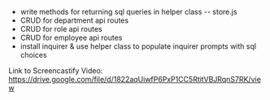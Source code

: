 - write methods for returning sql queries in helper class -- store.js
- CRUD for department api routes
- CRUD for role api routes
- CRUD for employee api routes
- install inquirer & use helper class to populate inquirer prompts with sql choices


Link to Screencastify Video:
https://drive.google.com/file/d/1822aqUiwfP6PxP1CC5RtitVBJRqnS7RK/view

